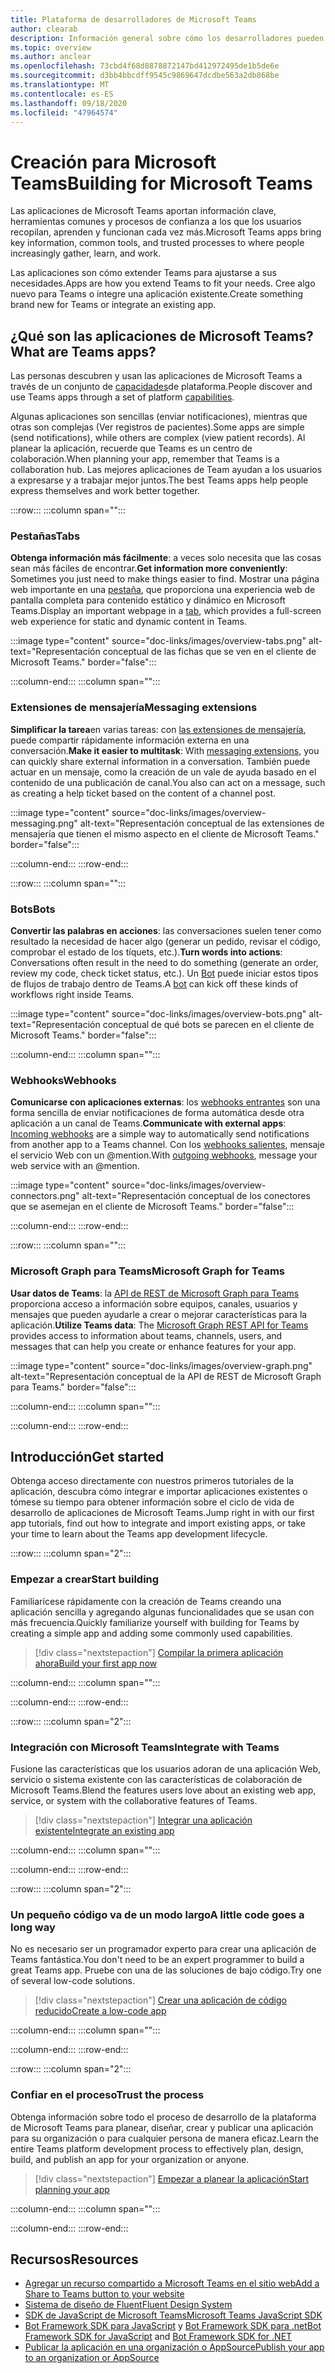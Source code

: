 ```yaml
---
title: Plataforma de desarrolladores de Microsoft Teams
author: clearab
description: Información general sobre cómo los desarrolladores pueden ampliar y personalizar las características de Microsoft Teams con la plataforma de Microsoft Teams.
ms.topic: overview
ms.author: anclear
ms.openlocfilehash: 73cbd4f68d8878872147bd412972495de1b5de6e
ms.sourcegitcommit: d3bb4bbcdff9545c9869647dcdbe563a2db868be
ms.translationtype: MT
ms.contentlocale: es-ES
ms.lasthandoff: 09/18/2020
ms.locfileid: "47964574"
---
```

# <a name="building-for-microsoft-teams"></a><span data-ttu-id="d53a7-103">Creación para Microsoft Teams</span><span class="sxs-lookup"><span data-stu-id="d53a7-103">Building for Microsoft Teams</span></span>

<span data-ttu-id="d53a7-104">Las aplicaciones de Microsoft Teams aportan información clave, herramientas comunes y procesos de confianza a los que los usuarios recopilan, aprenden y funcionan cada vez más.</span><span class="sxs-lookup"><span data-stu-id="d53a7-104">Microsoft Teams apps bring key information, common tools, and trusted processes to where people increasingly gather, learn, and work.</span></span>

<span data-ttu-id="d53a7-105">Las aplicaciones son cómo extender Teams para ajustarse a sus necesidades.</span><span class="sxs-lookup"><span data-stu-id="d53a7-105">Apps are how you extend Teams to fit your needs.</span></span> <span data-ttu-id="d53a7-106">Cree algo nuevo para Teams o integre una aplicación existente.</span><span class="sxs-lookup"><span data-stu-id="d53a7-106">Create something brand new for Teams or integrate an existing app.</span></span>

## <a name="what-are-teams-apps"></a><span data-ttu-id="d53a7-107">¿Qué son las aplicaciones de Microsoft Teams?</span><span class="sxs-lookup"><span data-stu-id="d53a7-107">What are Teams apps?</span></span>

<span data-ttu-id="d53a7-108">Las personas descubren y usan las aplicaciones de Microsoft Teams a través de un conjunto de [capacidades](capabilities-overview.md)de plataforma.</span><span class="sxs-lookup"><span data-stu-id="d53a7-108">People discover and use Teams apps through a set of platform [capabilities](capabilities-overview.md).</span></span>

<span data-ttu-id="d53a7-109">Algunas aplicaciones son sencillas (enviar notificaciones), mientras que otras son complejas (Ver registros de pacientes).</span><span class="sxs-lookup"><span data-stu-id="d53a7-109">Some apps are simple (send notifications), while others are complex (view patient records).</span></span> <span data-ttu-id="d53a7-110">Al planear la aplicación, recuerde que Teams es un centro de colaboración.</span><span class="sxs-lookup"><span data-stu-id="d53a7-110">When planning your app, remember that Teams is a collaboration hub.</span></span> <span data-ttu-id="d53a7-111">Las mejores aplicaciones de Team ayudan a los usuarios a expresarse y a trabajar mejor juntos.</span><span class="sxs-lookup"><span data-stu-id="d53a7-111">The best Teams apps help people express themselves and work better together.</span></span>

:::row:::
   :::column span="":::

### <a name="tabs"></a><span data-ttu-id="d53a7-112">Pestañas</span><span class="sxs-lookup"><span data-stu-id="d53a7-112">Tabs</span></span>

<span data-ttu-id="d53a7-113">**Obtenga información más fácilmente**: a veces solo necesita que las cosas sean más fáciles de encontrar.</span><span class="sxs-lookup"><span data-stu-id="d53a7-113">**Get information more conveniently**: Sometimes you just need to make things easier to find.</span></span> <span data-ttu-id="d53a7-114">Mostrar una página web importante en una [pestaña](../tabs/what-are-tabs.md), que proporciona una experiencia web de pantalla completa para contenido estático y dinámico en Microsoft Teams.</span><span class="sxs-lookup"><span data-stu-id="d53a7-114">Display an important webpage in a [tab](../tabs/what-are-tabs.md), which provides a full-screen web experience for static and dynamic content in Teams.</span></span>

:::image type="content" source="doc-links/images/overview-tabs.png" alt-text="Representación conceptual de las fichas que se ven en el cliente de Microsoft Teams." border="false":::

   :::column-end:::
   :::column span="":::

### <a name="messaging-extensions"></a><span data-ttu-id="d53a7-116">Extensiones de mensajería</span><span class="sxs-lookup"><span data-stu-id="d53a7-116">Messaging extensions</span></span>

<span data-ttu-id="d53a7-117">**Simplificar la tarea**en varias tareas: con [las extensiones de mensajería](../messaging-extensions/what-are-messaging-extensions.md), puede compartir rápidamente información externa en una conversación.</span><span class="sxs-lookup"><span data-stu-id="d53a7-117">**Make it easier to multitask**: With [messaging extensions](../messaging-extensions/what-are-messaging-extensions.md), you can quickly share external information in a conversation.</span></span> <span data-ttu-id="d53a7-118">También puede actuar en un mensaje, como la creación de un vale de ayuda basado en el contenido de una publicación de canal.</span><span class="sxs-lookup"><span data-stu-id="d53a7-118">You also can act on a message, such as creating a help ticket based on the content of a channel post.</span></span>

:::image type="content" source="doc-links/images/overview-messaging.png" alt-text="Representación conceptual de las extensiones de mensajería que tienen el mismo aspecto en el cliente de Microsoft Teams." border="false":::

   :::column-end:::
:::row-end:::

:::row:::
   :::column span="":::

### <a name="bots"></a><span data-ttu-id="d53a7-120">Bots</span><span class="sxs-lookup"><span data-stu-id="d53a7-120">Bots</span></span>

<span data-ttu-id="d53a7-121">**Convertir las palabras en acciones**: las conversaciones suelen tener como resultado la necesidad de hacer algo (generar un pedido, revisar el código, comprobar el estado de los tíquets, etc.).</span><span class="sxs-lookup"><span data-stu-id="d53a7-121">**Turn words into actions**: Conversations often result in the need to do something (generate an order, review my code, check ticket status, etc.).</span></span> <span data-ttu-id="d53a7-122">Un [Bot](../bots/what-are-bots.md) puede iniciar estos tipos de flujos de trabajo dentro de Teams.</span><span class="sxs-lookup"><span data-stu-id="d53a7-122">A [bot](../bots/what-are-bots.md) can kick off these kinds of workflows right inside Teams.</span></span>

:::image type="content" source="doc-links/images/overview-bots.png" alt-text="Representación conceptual de qué bots se parecen en el cliente de Microsoft Teams." border="false":::

   :::column-end:::
   :::column span="":::

### <a name="webhooks"></a><span data-ttu-id="d53a7-124">Webhooks</span><span class="sxs-lookup"><span data-stu-id="d53a7-124">Webhooks</span></span>

<span data-ttu-id="d53a7-125">**Comunicarse con aplicaciones externas**: los [webhooks entrantes](../webhooks-and-connectors/what-are-webhooks-and-connectors.md#incoming-webhooks) son una forma sencilla de enviar notificaciones de forma automática desde otra aplicación a un canal de Teams.</span><span class="sxs-lookup"><span data-stu-id="d53a7-125">**Communicate with external apps**: [Incoming webhooks](../webhooks-and-connectors/what-are-webhooks-and-connectors.md#incoming-webhooks) are a simple way to automatically send notifications from another app to a Teams channel.</span></span> <span data-ttu-id="d53a7-126">Con los [webhooks salientes](../webhooks-and-connectors/what-are-webhooks-and-connectors.md#outgoing-webhooks), mensaje el servicio Web con un @mention.</span><span class="sxs-lookup"><span data-stu-id="d53a7-126">With [outgoing webhooks](../webhooks-and-connectors/what-are-webhooks-and-connectors.md#outgoing-webhooks), message your web service with an @mention.</span></span>

:::image type="content" source="doc-links/images/overview-connectors.png" alt-text="Representación conceptual de los conectores que se asemejan en el cliente de Microsoft Teams." border="false":::

   :::column-end:::
:::row-end:::

:::row:::
   :::column span="":::

### <a name="microsoft-graph-for-teams"></a><span data-ttu-id="d53a7-128">Microsoft Graph para Teams</span><span class="sxs-lookup"><span data-stu-id="d53a7-128">Microsoft Graph for Teams</span></span>

<span data-ttu-id="d53a7-129">**Usar datos de Teams**: la [API de REST de Microsoft Graph para Teams](https://docs.microsoft.com/graph/teams-concept-overview) proporciona acceso a información sobre equipos, canales, usuarios y mensajes que pueden ayudarle a crear o mejorar características para la aplicación.</span><span class="sxs-lookup"><span data-stu-id="d53a7-129">**Utilize Teams data**: The [Microsoft Graph REST API for Teams](https://docs.microsoft.com/graph/teams-concept-overview) provides access to information about teams, channels, users, and messages that can help you create or enhance features for your app.</span></span>

:::image type="content" source="doc-links/images/overview-graph.png" alt-text="Representación conceptual de la API de REST de Microsoft Graph para Teams." border="false":::

   :::column-end:::
   :::column span="":::

   :::column-end:::
:::row-end:::

## <a name="get-started"></a><span data-ttu-id="d53a7-131">Introducción</span><span class="sxs-lookup"><span data-stu-id="d53a7-131">Get started</span></span>

<span data-ttu-id="d53a7-132">Obtenga acceso directamente con nuestros primeros tutoriales de la aplicación, descubra cómo integrar e importar aplicaciones existentes o tómese su tiempo para obtener información sobre el ciclo de vida de desarrollo de aplicaciones de Microsoft Teams.</span><span class="sxs-lookup"><span data-stu-id="d53a7-132">Jump right in with our first app tutorials, find out how to integrate and import existing apps, or take your time to learn about the Teams app development lifecycle.</span></span>

:::row:::
   :::column span="2":::

### <a name="start-building"></a><span data-ttu-id="d53a7-133">Empezar a crear</span><span class="sxs-lookup"><span data-stu-id="d53a7-133">Start building</span></span>

   <span data-ttu-id="d53a7-134">Familiarícese rápidamente con la creación de Teams creando una aplicación sencilla y agregando algunas funcionalidades que se usan con más frecuencia.</span><span class="sxs-lookup"><span data-stu-id="d53a7-134">Quickly familiarize yourself with building for Teams by creating a simple app and adding some commonly used capabilities.</span></span>

   > [!div class="nextstepaction"]
   > [<span data-ttu-id="d53a7-135">Compilar la primera aplicación ahora</span><span class="sxs-lookup"><span data-stu-id="d53a7-135">Build your first app now</span></span>](build-your-first-app/building-real-world-app.md)

   :::column-end:::
   :::column span="":::

   :::column-end:::
:::row-end:::

:::row:::
   :::column span="2":::

### <a name="integrate-with-teams"></a><span data-ttu-id="d53a7-136">Integración con Microsoft Teams</span><span class="sxs-lookup"><span data-stu-id="d53a7-136">Integrate with Teams</span></span>

   <span data-ttu-id="d53a7-137">Fusione las características que los usuarios adoran de una aplicación Web, servicio o sistema existente con las características de colaboración de Microsoft Teams.</span><span class="sxs-lookup"><span data-stu-id="d53a7-137">Blend the features users love about an existing web app, service, or system with the collaborative features of Teams.</span></span>

   > [!div class="nextstepaction"]
   > [<span data-ttu-id="d53a7-138">Integrar una aplicación existente</span><span class="sxs-lookup"><span data-stu-id="d53a7-138">Integrate an existing app</span></span>](migrating-web-apps.md)

   :::column-end:::
   :::column span="":::

   :::column-end:::
:::row-end:::

:::row:::
   :::column span="2":::

### <a name="a-little-code-goes-a-long-way"></a><span data-ttu-id="d53a7-139">Un pequeño código va de un modo largo</span><span class="sxs-lookup"><span data-stu-id="d53a7-139">A little code goes a long way</span></span>

   <span data-ttu-id="d53a7-140">No es necesario ser un programador experto para crear una aplicación de Teams fantástica.</span><span class="sxs-lookup"><span data-stu-id="d53a7-140">You don't need to be an expert programmer to build a great Teams app.</span></span> <span data-ttu-id="d53a7-141">Pruebe con una de las soluciones de bajo código.</span><span class="sxs-lookup"><span data-stu-id="d53a7-141">Try one of several low-code solutions.</span></span>

   > [!div class="nextstepaction"]
   > [<span data-ttu-id="d53a7-142">Crear una aplicación de código reducido</span><span class="sxs-lookup"><span data-stu-id="d53a7-142">Create a low-code app</span></span>](low-code-solutions.md)

   :::column-end:::
   :::column span="":::

   :::column-end:::
:::row-end:::

:::row:::
   :::column span="2":::

### <a name="trust-the-process"></a><span data-ttu-id="d53a7-143">Confiar en el proceso</span><span class="sxs-lookup"><span data-stu-id="d53a7-143">Trust the process</span></span>

   <span data-ttu-id="d53a7-144">Obtenga información sobre todo el proceso de desarrollo de la plataforma de Microsoft Teams para planear, diseñar, crear y publicar una aplicación para su organización o para cualquier persona de manera eficaz.</span><span class="sxs-lookup"><span data-stu-id="d53a7-144">Learn the entire Teams platform development process to effectively plan, design, build, and publish an app for your organization or anyone.</span></span>

   > [!div class="nextstepaction"]
   > [<span data-ttu-id="d53a7-145">Empezar a planear la aplicación</span><span class="sxs-lookup"><span data-stu-id="d53a7-145">Start planning your app</span></span>](../concepts/extensibility-points.md)

   :::column-end:::
   :::column span="":::

   :::column-end:::
:::row-end:::

## <a name="resources"></a><span data-ttu-id="d53a7-146">Recursos</span><span class="sxs-lookup"><span data-stu-id="d53a7-146">Resources</span></span>

* [<span data-ttu-id="d53a7-147">Agregar un recurso compartido a Microsoft Teams en el sitio web</span><span class="sxs-lookup"><span data-stu-id="d53a7-147">Add a Share to Teams button to your website</span></span>](../concepts/build-and-test/share-to-teams.md)
* [<span data-ttu-id="d53a7-148">Sistema de diseño de Fluent</span><span class="sxs-lookup"><span data-stu-id="d53a7-148">Fluent Design System</span></span>](https://fluentsite.z22.web.core.windows.net/)
* [<span data-ttu-id="d53a7-149">SDK de JavaScript de Microsoft Teams</span><span class="sxs-lookup"><span data-stu-id="d53a7-149">Microsoft Teams JavaScript SDK</span></span>](https://docs.microsoft.com/javascript/api/@microsoft/teams-js/?view=msteams-client-js-latest&preserve-view=true)
* <span data-ttu-id="d53a7-150">[Bot Framework SDK para JavaScript](https://github.com/Microsoft/botbuilder-js) y [Bot Framework SDK para .net](https://github.com/Microsoft/botbuilder-dotnet/)</span><span class="sxs-lookup"><span data-stu-id="d53a7-150">[Bot Framework SDK for JavaScript](https://github.com/Microsoft/botbuilder-js) and [Bot Framework SDK for .NET](https://github.com/Microsoft/botbuilder-dotnet/)</span></span>
* [<span data-ttu-id="d53a7-151">Publicar la aplicación en una organización o AppSource</span><span class="sxs-lookup"><span data-stu-id="d53a7-151">Publish your app to an organization or AppSource</span></span>](../concepts/deploy-and-publish/overview.md)
